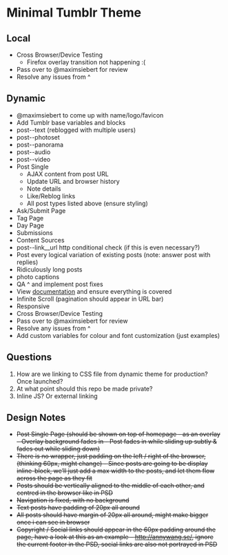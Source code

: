 # Minimal Tumblr Theme

## Local
- Cross Browser/Device Testing
	- Firefox overlay transition not happening :(
- Pass over to @maximsiebert for review
- Resolve any issues from ^

## Dynamic
- @maximsiebert to come up with name/logo/favicon
- Add Tumblr base variables and blocks
- post--text (reblogged with multiple users)
- post--photoset
- post--panorama
- post--audio
- post--video
- Post Single
	- AJAX content from post URL
	- Update URL and browser history
	- Note details
	- Like/Reblog links
	- All post types listed above (ensure styling)
- Ask/Submit Page
- Tag Page
- Day Page
- Submissions
- Content Sources
- post--link__url http conditional check (if this is even necessary?)
- Post every logical variation of existing posts (note: answer post with replies)
- Ridiculously long posts
- photo captions
- QA ^ and implement post fixes
- View [documentation](https://www.tumblr.com/docs/en/custom_themes) and ensure everything is covered
- Infinite Scroll (pagination should appear in URL bar)
- Responsive
- Cross Browser/Device Testing
- Pass over to @maximsiebert for review
- Resolve any issues from ^
- Add custom variables for colour and font customization (just examples)

## Questions
1. How are we linking to CSS file from dynamic theme for production? Once launched?
2. At what point should this repo be made private?
3. Inline JS? Or external linking

## Design Notes
- ~~Post Single Page (should be shown on top of homepage - as an overlay – Overlay background fades in - Post fades in while sliding up subtly & fades out while sliding down)~~
- ~~There is no wrapper, just padding on the left / right of the browser, (thinking 60px, might change) - Since posts are going to be display inline-block, we’ll just add a max width to the posts, and let them flow across the page as they fit~~
- ~~Posts should be vertically aligned to the middle of each other, and centred in the browser like in PSD~~
- ~~Navigation is fixed, with no background~~
- ~~Text posts have padding of 20px all around~~
- ~~All posts should have margin of 20px all around, might make bigger once i can see in browser~~
- ~~Copyright / Social links should appear in the 60px padding around the page, have a look at this as an example – http://annywang.se/, ignore the current footer in the PSD, social links are also not portrayed in PSD~~
